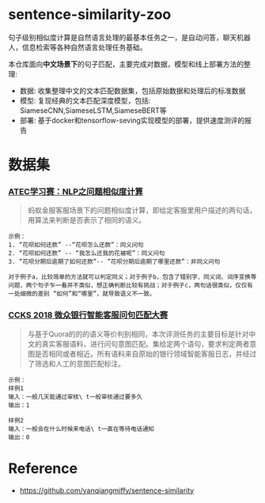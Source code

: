 # sentence-similarity-zoo
句子级别相似度计算是自然语言处理的最基本任务之一，是自动问答，聊天机器人，信息检索等各种自然语言处理任务基础。

本仓库面向**中文场景下**的句子匹配，主要完成对数据，模型和线上部署方法的整理:

- 数据: 收集整理中文的文本匹配数据集，包括原始数据和处理后的标准数据
- 模型: 复现经典的文本匹配深度模型，包括: SiameseCNN,SiameseLSTM,SiameseBERT等
- 部署: 基于docker和tensorflow-seving实现模型的部署，提供速度测评的报告

# 数据集

### [ATEC学习赛：NLP之问题相似度计算](https://dc.cloud.alipay.com/index#/topic/intro?id=8)
> 蚂蚁金服客服场景下的问题相似度计算，即给定客服里用户描述的两句话，用算法来判断是否表示了相同的语义。

```
示例：
1. “花呗如何还款” --“花呗怎么还款”：同义问句
2. “花呗如何还款” -- “我怎么还我的花被呢”：同义问句
3. “花呗分期后逾期了如何还款”-- “花呗分期后逾期了哪里还款”：非同义问句

对于例子a，比较简单的方法就可以判定同义；对于例子b，包含了错别字、同义词、词序变换等问题，两个句子乍一看并不类似，想正确判断比较有挑战；对于例子c，两句话很类似，仅仅有一处细微的差别 “如何”和“哪里”，就导致语义不一致。
```

### [CCKS 2018 微众银行智能客服问句匹配大赛](https://biendata.com/competition/CCKS2018_3/leaderboard/)

> 与基于Quora的的的语义等价判别相同，本次评测任务的主要目标是针对中文的真实客服语料，进行问句意图匹配。集给定两个语句，要求判定两者意图是否相同或者相近。所有语料来自原始的银行领域智能客服日志，并经过了筛选和人工的意图匹配标注。

```
示例：
样例1
输入：一般几天能通过审核\ t一般审核通过要多久
输出：1

样例2
输入：一般会在什么时候来电话\ t一直在等待电话通知
输出：0
```


# Reference
- https://github.com/yanqiangmiffy/sentence-similarity